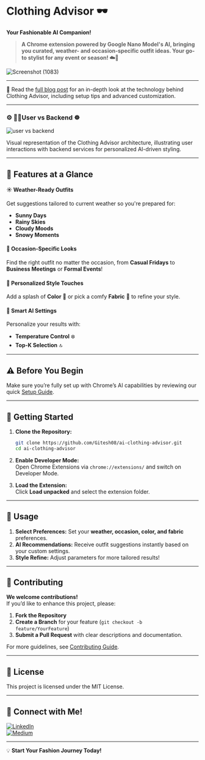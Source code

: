 
# **Clothing Advisor** 🕶️  
**Your Fashionable AI Companion!**

> **A Chrome extension powered by Google Nano Model's AI, bringing you curated, weather- and occasion-specific outfit ideas. Your go-to stylist for any event or season! ☁️👔**


![Screenshot (1083)](https://github.com/user-attachments/assets/b9f079b5-0a22-40ee-b4f4-8436ffbab200)

---------------------

📝 Read the [full blog post](https://medium.com/google-cloud/getting-started-with-chromes-built-in-ai-from-setup-to-smart-clothing-advisor-f11760172139) for an in-depth look at the technology behind Clothing Advisor, including setup tips and advanced customization.

---------------------
### ⚙️ **👨‍💻User vs Backend ☸️**

![user vs backend](https://github.com/user-attachments/assets/dd49e661-3e1b-478d-9353-726109063032)

Visual representation of the Clothing Advisor architecture, illustrating user interactions with backend services for personalized AI-driven styling.

---

## 🌟 **Features at a Glance**

#### ☀️ **Weather-Ready Outfits**  
Get suggestions tailored to current weather so you're prepared for:
- **Sunny Days**  
- **Rainy Skies**  
- **Cloudy Moods**  
- **Snowy Moments**

#### 🎩 **Occasion-Specific Looks**  
Find the right outfit no matter the occasion, from **Casual Fridays** to **Business Meetings** or **Formal Events**!

#### 🌈 **Personalized Style Touches**  
Add a splash of **Color** 🎨 or pick a comfy **Fabric** 🧵 to refine your style.

#### 🔧 **Smart AI Settings**  
Personalize your results with:
- **Temperature Control** ❄️  
- **Top-K Selection** 🔝

---

## ⚠️ **Before You Begin**  
Make sure you’re fully set up with Chrome’s AI capabilities by reviewing our quick [Setup Guide](https://docs.google.com/document/d/1VG8HIyz361zGduWgNG7R_R8Xkv0OOJ8b5C9QKeCjU0c/edit?tab=t.0#heading=h.witohboigk0o).

---

## 🚀 **Getting Started**

1. **Clone the Repository:**  
   ```bash
   git clone https://github.com/Gitesh08/ai-clothing-advisor.git
   cd ai-clothing-advisor
   ```

2. **Enable Developer Mode:**  
   Open Chrome Extensions via `chrome://extensions/` and switch on Developer Mode.

3. **Load the Extension:**  
   Click **Load unpacked** and select the extension folder.

---

## 🎨 **Usage**

1. **Select Preferences:** Set your **weather, occasion, color, and fabric** preferences.
2. **AI Recommendations:** Receive outfit suggestions instantly based on your custom settings.
3. **Style Refine:** Adjust parameters for more tailored results!

---

## 🤝 **Contributing**

**We welcome contributions!**  
If you’d like to enhance this project, please:

1. **Fork the Repository**
2. **Create a Branch** for your feature (`git checkout -b feature/YourFeature`)
3. **Submit a Pull Request** with clear descriptions and documentation.

For more guidelines, see [Contributing Guide](./CONTRIBUTING.md).

---

## 📄 **License**  
This project is licensed under the MIT License.

---

## 🔗 **Connect with Me!**

[![LinkedIn](https://img.shields.io/badge/LinkedIn-0077B5?style=for-the-badge&logo=linkedin&logoColor=white)](https://www.linkedin.com/in/gitesh-mahadik-7487961a0/)  
[![Medium](https://img.shields.io/badge/Medium-12100E?style=for-the-badge&logo=medium&logoColor=white)](https://medium.com/@gitesh08)  

---

💡 **Start Your Fashion Journey Today!**
